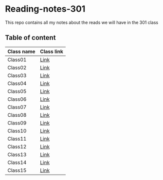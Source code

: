 # Reading-notes-301

This repo contains all my notes about the reads we will have in the 301 class

## Table of content

Class name | Class link
------------ | -------------
Class01 | [Link](https://obiorbitalstar.github.io/Reading-notes-301/Class01)
Class02 | [Link](https://obiorbitalstar.github.io/Reading-notes-301/Class02)
Class03 | [Link](https://obiorbitalstar.github.io/Reading-notes-301/Class03)
Class04 | [Link](https://obiorbitalstar.github.io/Reading-notes-301/Class04)
Class05 | [Link](https://obiorbitalstar.github.io/Reading-notes-301/Class05)
Class06 | [Link](https://obiorbitalstar.github.io/Reading-notes-301/Class06)
Class07 | [Link](https://obiorbitalstar.github.io/Reading-notes-301/Class07)
Class08 | [Link](https://obiorbitalstar.github.io/Reading-notes-301/Class08)
Class09 | [Link](https://obiorbitalstar.github.io/Reading-notes-301/Class09)
Class10 | [Link](https://obiorbitalstar.github.io/Reading-notes-301/Class10)
Class11 | [Link](https://obiorbitalstar.github.io/Reading-notes-301/Class11)
Class12 | [Link](https://obiorbitalstar.github.io/Reading-notes-301/Class12)
Class13 | [Link](https://obiorbitalstar.github.io/Reading-notes-301/Class13)
Class14 | [Link]()
Class15 | [Link]()
